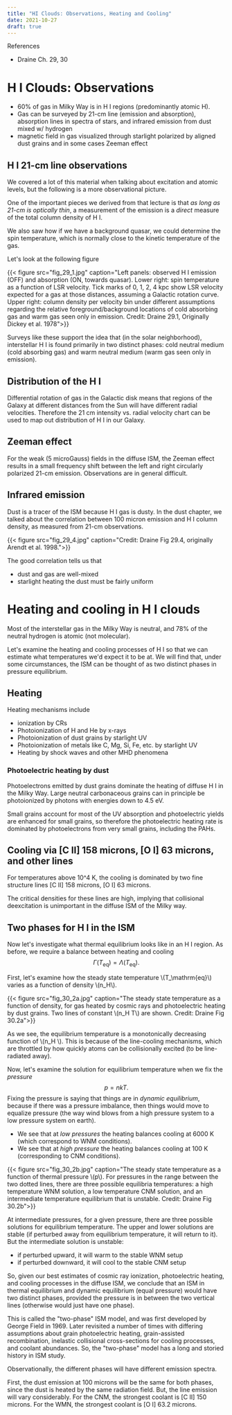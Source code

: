 ```yaml
---
title: "HI Clouds: Observations, Heating and Cooling"
date: 2021-10-27
draft: true
---
```


References
* Draine Ch. 29, 30

# H I Clouds: Observations

* 60% of gas in Milky Way is in H I regions (predominantly atomic H). 
* Gas can be surveyed by 21-cm line (emission and absorption), absorption lines in spectra of stars, and infrared emission from dust mixed w/ hydrogen
* magnetic field in gas visualized through starlight polarized by aligned dust grains and in some cases Zeeman effect

## H I 21-cm line observations

We covered a lot of this material when talking about excitation and atomic levels, but the following is a more observational picture.

One of the important pieces we derived from that lecture is that *as long as 21-cm is optically thin*, a measurement of the emission is a *direct* measure of the total column density of H I.

We also saw how if we have a background quasar, we could determine the spin temperature, which is normally close to the kinetic temperature of the gas.

Let's look at the following figure

{{< figure src="fig_29_1.jpg" caption="Left panels: observed H I emission (OFF) and absorption (ON, towards quasar). Lower right: spin temperature as a function of LSR velocity. Tick marks of 0, 1, 2, 4 kpc show LSR velocity expected for a gas at those distances, assuming a Galactic rotation curve. Upper right: column density per velocity bin under different assumptions regarding the relative foreground/background locations of cold absorbing gas and warm gas seen only in emission. Credit: Draine 29.1, Originally Dickey et al. 1978">}}

Surveys like these support the idea that (in the solar neighborhood), interstellar H I is found primarily in two distinct phases: cold neutral medium (cold absorbing gas) and warm neutral medium (warm gas seen only in emission).

## Distribution of the H I

Differential rotation of gas in the Galactic disk means that regions of the Galaxy at different distances from the Sun will have different radial velocities. Therefore the 21 cm intensity vs. radial velocity chart can be used to map out distribution of H I in our Galaxy.

## Zeeman effect

For the weak (5 microGauss) fields in the diffuse ISM, the Zeeman effect results in a small frequency shift between the left and right circularly polarized 21-cm emission. Observations are in general difficult.

## Infrared emission

Dust is a tracer of the ISM because H I gas is dusty. In the dust chapter, we talked about the correlation between 100 micron emission and H I column density, as measured from 21-cm observations. 

{{< figure src="fig_29_4.jpg" caption="Credit: Draine Fig 29.4, originally Arendt et al. 1998.">}}

The good correlation tells us that 
* dust and gas are well-mixed
* starlight heating the dust must be fairly uniform

# Heating and cooling in H I clouds

Most of the interstellar gas in the Milky Way is neutral, and 78% of the neutral hydrogen is atomic (not molecular). 

Let's examine the heating and cooling processes of H I so that we can estimate what temperatures we'd expect it to be at. We will find that, under some circumstances, the ISM can be thought of as two distinct phases in pressure equilibrium.

## Heating

Heating mechanisms include

* ionization by CRs
* Photoionization of H and He by x-rays
* Photoionization of dust grains by starlight UV
* Photoionization of metals like C, Mg, Si, Fe, etc. by starlight UV
* Heating by shock waves and other MHD phenomena

### Photoelectric heating by dust

Photoelectrons emitted by dust grains dominate the heating of diffuse H I in the Milky Way. Large neutral carbonaceous grains can in principle be photoionized by photons with energies down to 4.5 eV. 

Small grains account for most of the UV absorption and photoelectric yields are enhanced for small grains, so therefore the photoelectric heating rate is dominated by photoelectrons from very small grains, including the PAHs.

## Cooling via [C II] 158 microns, [O I] 63 microns, and other lines

For temperatures above 10^4 K, the cooling is dominated by two fine structure lines [C II] 158 microns, [O I] 63 microns.

The critical densities for these lines are high, implying that collisional deexcitation is unimportant in the diffuse ISM of the Milky way.

## Two phases for H I in the ISM

Now let's investigate what thermal equilibrium looks like in an H I region. As before, we require a balance between heating and cooling
$$
\Gamma(T_\mathrm{eq}) = \Lambda(T_\mathrm{eq}).
$$

First, let's examine how the steady state temperature \\(T_\mathrm{eq}\\) varies as a function of density \\(n_H\\).

{{< figure src="fig_30_2a.jpg" caption="The steady state temperature as a function of density, for gas heated by cosmic rays and photoelectric heating by dust grains. Two lines of constant \\(n_H T\\) are shown. Credit: Draine Fig 30.2a">}}

As we see, the equilibrium temperature is a monotonically decreasing function of \\(n_H \\). This is because of the line-cooling mechanisms, which are throttled by how quickly atoms can be collisionally excited (to be line-radiated away).

Now, let's examine the solution for equilibrium temperature when we fix the *pressure*
$$
p = n k T.
$$
Fixing the pressure is saying that things are in *dynamic equilibrium*, because if there was a pressure imbalance, then things would move to equalize pressure (the way wind blows from a high pressure system to a low pressure system on earth).

* We see that at *low pressures* the heating balances cooling at 6000 K (which correspond to WNM conditions).
* We see that at *high pressure* the heating balances cooling at 100 K (corresponding to CNM conditions).

{{< figure src="fig_30_2b.jpg" caption="The steady state temperature as a function of thermal pressure \\(p\\). For pressures in the range between the two dotted lines, there are three possible equilibria temperatures: a high temperature WNM solution, a low temperature CNM solution, and an intermediate temperature equilibrium that is unstable. Credit: Draine Fig 30.2b">}}

At intermediate pressures, for a given pressure, there are three possible solutions for equilibrium temperature. The upper and lower solutions are stable (if perturbed away from equilibrium temperature, it will return to it). But the intermediate solution is unstable:
* if perturbed upward, it will warm to the stable WNM setup
* if perturbed downward, it will cool to the stable CNM setup

So, given our best estimates of cosmic ray ionization, photoelectric heating, and cooling processes in the diffuse ISM, we conclude that an ISM in thermal equilibrium and dynamic equilibrium (equal pressure) would have two distinct phases, provided the pressure is in between the two vertical lines (otherwise would just have one phase).

This is called the "two-phase" ISM model, and was first developed by George Field in 1969. Later revisited a number of times with differing assumptions about grain photoelectric heating, grain-assisted recombination, inelastic collisional cross-sections for cooling processes, and coolant abundances. So, the "two-phase" model has a long and storied history in ISM study.

Observationally, the different phases will have different emission spectra.

First, the dust emission at 100 microns will be the same for both phases, since the dust is heated by the same radiation field. But, the line emission will vary considerably. For the CNM, the strongest coolant is [C II] 150 microns. For the WMN, the strongest coolant is [O I] 63.2 microns. 